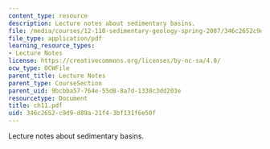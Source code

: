 ```yaml
---
content_type: resource
description: Lecture notes about sedimentary basins.
file: /media/courses/12-110-sedimentary-geology-spring-2007/346c2652c9d9d89a21f43bf131f6e50f_ch11.pdf
file_type: application/pdf
learning_resource_types:
- Lecture Notes
license: https://creativecommons.org/licenses/by-nc-sa/4.0/
ocw_type: OCWFile
parent_title: Lecture Notes
parent_type: CourseSection
parent_uid: 9bcbba57-764e-55d8-8a7d-1338c3dd203e
resourcetype: Document
title: ch11.pdf
uid: 346c2652-c9d9-d89a-21f4-3bf131f6e50f
---
```

Lecture notes about sedimentary basins.